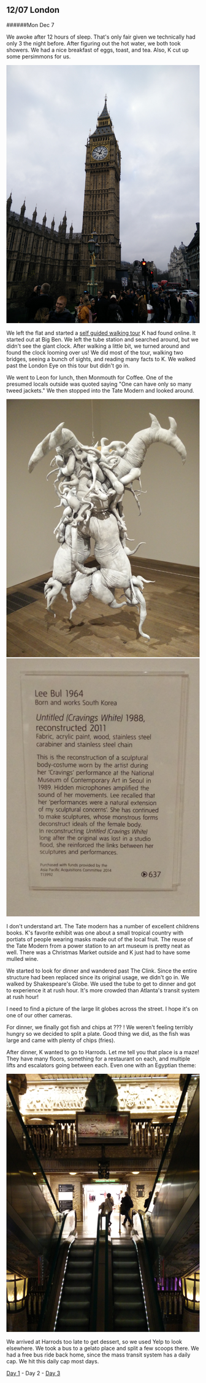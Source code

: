 12/07 London
------------
######Mon Dec  7

We awoke after 12 hours of sleep. That's only fair given we technically had only 3 the night before. After figuring out the hot water, we both took showers. We had a nice breakfast of eggs, toast, and tea. Also, K cut up some persimmons for us.

![](IMG_20151207_124933.jpg)

We left the flat and started a [self guided walking tour](http://www.londonforfree.net/walks/bridges-walk/) K had found online. It started out at Big Ben. We left the tube station and searched around, but we didn't see the giant clock. After walking a little bit, we turned around and found the clock looming over us! We did most of the tour, walking two bridges, seeing a bunch of sights, and reading many facts to K. We walked past the London Eye on this tour but didn't go in.

We went to Leon for lunch, then Monmouth for Coffee. One of the presumed locals outside was quoted saying "One can have only so many tweed jackets." We then stopped into the Tate Modern and looked around.

![](IMG_20151207_155614.jpg)
![](IMG_20151207_155636.jpg)

I don't understand art. The Tate modern has a number of excellent childrens books. K's favorite exhibit was one about a small tropical country with portiats of people wearing masks made out of the local fruit. The reuse of the Tate Modern from a power station to an art museum is pretty neat as well. There was a Christmas Market outside and K just had to have some mulled wine.

We started to look for dinner and wandered past The Clink. Since the entire structure had been replaced since its original usage, we didn't go in. We walked by Shakespeare's Globe. We used the tube to get to dinner and got to experience it at rush hour. It's more crowded than Atlanta's transit system at rush hour!

I need to find a picture of the large lit globes across the street. I hope it's on one of our other cameras.

For dinner, we finally got fish and chips at ??? ! We weren't feeling terribly hungry so we decided to split a plate. Good thing we did, as the fish was large and came with plenty of chips (fries).

After dinner, K wanted to go to Harrods. Let me tell you that place is a maze! They have many floors, something for a restaurant on each, and multiple lifts and escalators going between each. Even one with an Egyptian theme:

![](IMG_20151207_200641.jpg)

We arrived at Harrods too late to get dessert, so we used Yelp to look elsewhere. We took a bus to a gelato place and split a few scoops there. We had a free bus ride back home, since the mass transit system has a daily cap. We hit this daily cap most days.

[Day 1](12-06-London.md) - Day 2 - [Day 3](12-08-London.md)
